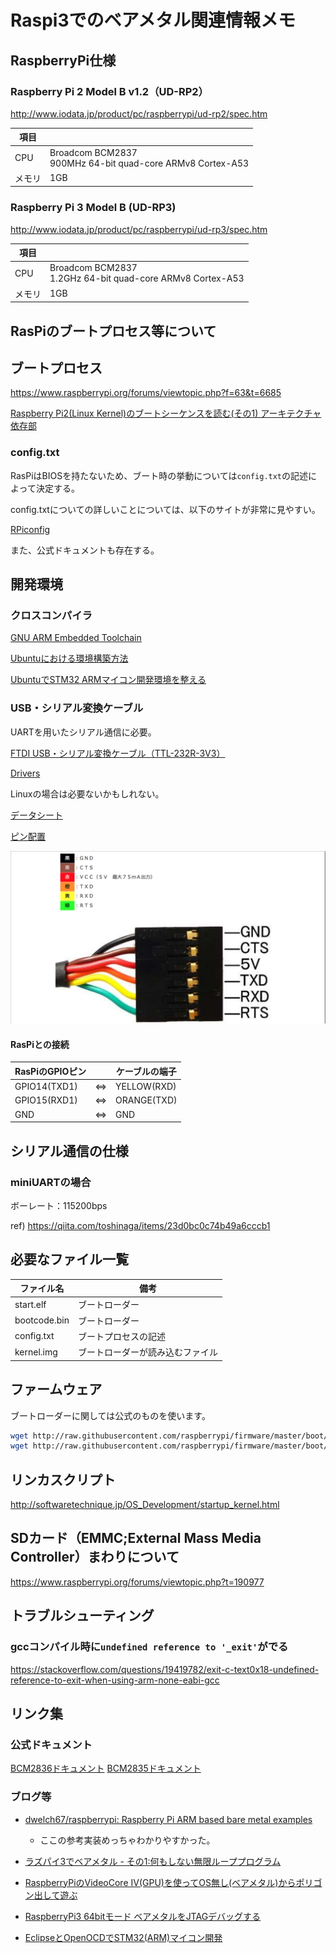 # Raspi3でのベアメタル関連情報メモ

## RaspberryPi仕様

### Raspberry Pi 2 Model B v1.2（UD-RP2）

http://www.iodata.jp/product/pc/raspberrypi/ud-rp2/spec.htm

|項目||
|---|---|
|CPU|Broadcom BCM2837<br>900MHz 64-bit quad-core ARMv8 Cortex-A53|
|メモリ|1GB|

### Raspberry Pi 3 Model B (UD-RP3)

http://www.iodata.jp/product/pc/raspberrypi/ud-rp3/spec.htm

|項目||
|---|---|
|CPU|Broadcom BCM2837<br>1.2GHz 64-bit quad-core ARMv8 Cortex-A53|
|メモリ|1GB|

## RasPiのブートプロセス等について

## ブートプロセス

https://www.raspberrypi.org/forums/viewtopic.php?f=63&t=6685

[Raspberry Pi2(Linux Kernel)のブートシーケンスを読む(その1) アーキテクチャ依存部](https://qiita.com/Nao1215/items/b8f866b4ede757cdaa73)

### config.txt

RasPiはBIOSを持たないため、ブート時の挙動については`config.txt`の記述によって決定する。

config.txtについての詳しいことについては、以下のサイトが非常に見やすい。

[RPiconfig](https://elinux.org/RPiconfig)

また、公式ドキュメントも存在する。

## 開発環境

### クロスコンパイラ

[GNU ARM Embedded Toolchain](https://launchpad.net/gcc-arm-embedded)

[Ubuntuにおける環境構築方法](http://dev.toppers.jp/trac_user/ev3pf/wiki/DevEnvLinux)

[UbuntuでSTM32 ARMマイコン開発環境を整える](https://daichiahl.wordpress.com/2016/01/23/ubuntuでstm32-armマイコンの開発環境を整える/)

### USB・シリアル変換ケーブル

UARTを用いたシリアル通信に必要。

[FTDI USB・シリアル変換ケーブル（TTL-232R-3V3）](http://akizukidenshi.com/catalog/g/gM-05840/)

[Drivers](http://www.ftdichip.com/Drivers/VCP.htm)

Linuxの場合は必要ないかもしれない。

[データシート](http://akizukidenshi.com/download/ds/ftdi/TTL-232Rシリーズ参考資料.pdf)

[ピン配置](http://akizukidenshi.com/download/ds/ftdi/TTL-232R_pin.pdf)

![](ttl232r3v3-pinassign.png)

#### RasPiとの接続

|RasPiのGPIOピン||ケーブルの端子|
|---|---|---|
|GPIO14(TXD1)|⇔|YELLOW(RXD)|
|GPIO15(RXD1)|⇔|ORANGE(TXD)|
|GND|⇔|GND|

## シリアル通信の仕様

### miniUARTの場合

ボーレート：115200bps

ref) https://qiita.com/toshinaga/items/23d0bc0c74b49a6cccb1

## 必要なファイル一覧

|ファイル名|備考|
|---|---|
|start.elf|ブートローダー|
|bootcode.bin|ブートローダー|
|config.txt|ブートプロセスの記述|
|kernel.img|ブートローダーが読み込むファイル|

## ファームウェア

ブートローダーに関しては公式のものを使います。

```bash
wget http://raw.githubusercontent.com/raspberrypi/firmware/master/boot/start.elf
wget http://raw.githubusercontent.com/raspberrypi/firmware/master/boot/bootcode.bin
```

## リンカスクリプト

http://softwaretechnique.jp/OS_Development/startup_kernel.html

## SDカード（EMMC;External Mass Media Controller）まわりについて

https://www.raspberrypi.org/forums/viewtopic.php?t=190977



## トラブルシューティング

### gccコンパイル時に`undefined reference to '_exit'`がでる

https://stackoverflow.com/questions/19419782/exit-c-text0x18-undefined-reference-to-exit-when-using-arm-none-eabi-gcc

## リンク集

### 公式ドキュメント

[BCM2836ドキュメント](https://github.com/raspberrypi/documentation/blob/master/hardware/raspberrypi/bcm2836)
[BCM2835ドキュメント](https://www.raspberrypi.org/documentation/hardware/raspberrypi/bcm2835/BCM2835-ARM-Peripherals.pdf)

### ブログ等

- [dwelch67/raspberrypi: Raspberry Pi ARM based bare metal examples](https://github.com/dwelch67/raspberrypi)

    - ここの参考実装めっちゃわかりやすかった。

- [ラズパイ3でベアメタル - その1:何もしない無限ループプログラム](http://d.hatena.ne.jp/cupnes/20160514/1463238354)

- [RaspberryPiのVideoCore IV(GPU)を使ってOS無し(ベアメタル)からポリゴン出して遊ぶ](https://qiita.com/gyabo/items/f3a411a63d608d00b384)

- [RaspberryPi3 64bitモード ベアメタルをJTAGデバッグする](https://qiita.com/toshinaga/items/146bcb00db235258162f)

- [EclipseとOpenOCDでSTM32(ARM)マイコン開発](https://qiita.com/Ted-HM/items/760759b6b152230b48a8)
